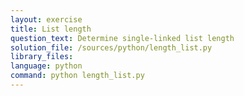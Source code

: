 ```yaml
---
layout: exercise
title: List length
question_text: Determine single-linked list length
solution_file: /sources/python/length_list.py
library_files:
language: python
command: python length_list.py
---
```

